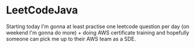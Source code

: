 # LeetCodeJava
Starting today I'm gonna at least practise one leetcode question per day (on weekend I'm gonna do more) + doing AWS certificate training and hopefully someone can pick me up
to their AWS team as a SDE.
